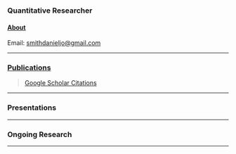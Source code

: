 ### Quantitative Researcher  

#### [About](*link*)

Email: [smithdanieljo@gmail.com](mailto:smithdanieljo@gmail.com)

---

### [Publications](https://smithdj.github.io/publications)
> [Google Scholar Citations](https://scholar.google.com/citations?user=d8PodEsAAAAJ&hl=en "Google Scholar Citations")
---


### Presentations
---


### Ongoing Research
---
